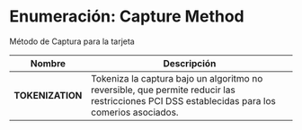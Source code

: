# Enumeración: Capture Method

Método de Captura para la tarjeta

| Nombre        | Descripción     |
| ------------- | --------------- | 
| **TOKENIZATION**   | Tokeniza la captura bajo un algoritmo no reversible, que permite reducir las restricciones PCI DSS establecidas para los comerios asociados.

